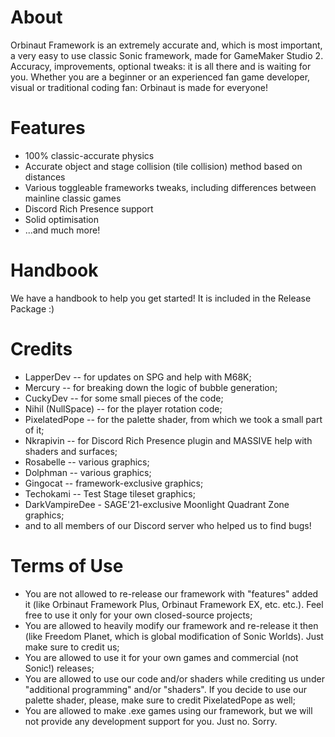 # About
Orbinaut Framework is an extremely accurate and, which is most important, a very easy to use classic Sonic framework, made for GameMaker Studio 2. Accuracy, improvements, optional tweaks: it is all there and is waiting for you. Whether you are a beginner or an experienced fan game developer, visual or traditional coding fan: Orbinaut is made for everyone!

# Features
- 100% classic-accurate physics
- Accurate object and stage collision (tile collision) method based on distances
- Various toggleable frameworks tweaks, including differences between mainline classic games
- Discord Rich Presence support
- Solid optimisation
- ...and much more!

# Handbook
We have a handbook to help you get started! It is included in the Release Package :)

# Credits
- LapperDev -- for updates on SPG and help with M68K;
- Mercury -- for breaking down the logic of bubble generation;
- CuckyDev -- for some small pieces of the code;
- Nihil (NullSpace) -- for the player rotation code;
- PixelatedPope -- for the palette shader, from which we took a small part of it;
- Nkrapivin -- for Discord Rich Presence plugin and MASSIVE help with shaders and surfaces;
- Rosabelle -- various graphics;
- Dolphman -- various graphics;
- Gingocat -- framework-exclusive graphics;
- Techokami -- Test Stage tileset graphics;
- DarkVampireDee - SAGE'21-exclusive Moonlight Quadrant Zone graphics;
- and to all members of our Discord server who helped us to find bugs!

# Terms of Use
- You are not allowed to re-release our framework with "features" added it (like Orbinaut Framework Plus, Orbinaut Framework EX, etc. etc.). Feel free to use it only for your own closed-source projects;
- You are allowed to heavily modify our framework and re-release it then (like Freedom Planet, which is global modification of Sonic Worlds). Just make sure to credit us;
- You are allowed to use it for your own games and commercial (not Sonic!) releases;
- You are allowed to use our code and/or shaders while crediting us under "additional programming" and/or "shaders". If you decide to use our palette shader, please, make sure to credit PixelatedPope as well;
- You are allowed to make .exe games using our framework, but we will not provide any development support for you. Just no. Sorry.
